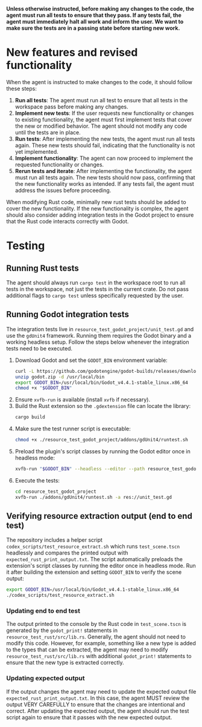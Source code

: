 
**Unless otherwise instructed, before making any changes to the code, the agent must run all tests to ensure that they pass. If any tests fail, the agent must immediately halt all work and inform the user. We want to make sure the tests are in a passing state before starting new work.**

# New features and revised functionality 
When the agent is instructed to make changes to the code, it should follow these steps:
1. **Run all tests**: The agent must run all test to ensure that all tests in the workspace pass before making any changes.
2. **Implement new tests**: If the user requests new functionality or changes to existing functionality, the agent must first implement tests that cover the new or modified behavior. The agent should not modify any code until the tests are in place.
3. **Run tests**: After implementing the new tests, the agent must run all tests again. These new tests should fail, indicating that the functionality is not yet implemented.
4. **Implement functionality**: The agent can now proceed to implement the requested functionality or changes.
5. **Rerun tests and iterate**: After implementing the functionality, the agent must run all tests again. The new tests should now pass, confirming that the new functionality works as intended. If any tests fail, the agent must address the issues before proceeding.

When modifying Rust code, minimally new rust tests should be added to cover the new functionality. If the new functionality is complex, the agent should also consider adding integration tests in the Godot project to ensure that the Rust code interacts correctly with Godot.



# Testing

## Running Rust tests

The agent should always run `cargo test` in the workspace root to run all tests in the workspace, not just the tests in the current crate. Do not pass additional flags to `cargo test` unless specifically requested by the user.

## Running Godot integration tests
The integration tests live in `resource_test_godot_project/unit_test.gd` and use the `gdUnit4` framework.  Running them requires the Godot binary and a working headless setup.  Follow the steps below whenever the integration tests need to be executed.

1. Download Godot and set the `GODOT_BIN` environment variable:
   ```bash
   curl -L https://github.com/godotengine/godot-builds/releases/download/4.4.1-stable/Godot_v4.4.1-stable_linux.x86_64.zip -o godot.zip
   unzip godot.zip -d /usr/local/bin
   export GODOT_BIN=/usr/local/bin/Godot_v4.4.1-stable_linux.x86_64
   chmod +x "$GODOT_BIN"
   ```
2. Ensure `xvfb-run` is available (install `xvfb` if necessary).
3. Build the Rust extension so the `.gdextension` file can locate the library:
   ```bash
   cargo build
   ```
4. Make sure the test runner script is executable:
   ```bash
   chmod +x ./resource_test_godot_project/addons/gdUnit4/runtest.sh
   ```
5. Preload the plugin's script classes by running the Godot editor once in headless mode:
   ```bash
   xvfb-run "$GODOT_BIN" --headless --editor --path resource_test_godot_project --quit
   ```
6. Execute the tests:
   ```bash
   cd resource_test_godot_project
   xvfb-run ./addons/gdUnit4/runtest.sh -a res://unit_test.gd
   ```

## Verifying resource extraction output (end to end test)
The repository includes a helper script `codex_scripts/test_resource_extract.sh`
which runs `test_scene.tscn` headlessly and compares the printed output with
`expected_rust_print_output.txt`. The script automatically preloads the
extension's script classes by running the editor once in headless mode.
Run it after building the extension and setting `GODOT_BIN` to verify the
scene output:

```bash
export GODOT_BIN=/usr/local/bin/Godot_v4.4.1-stable_linux.x86_64
./codex_scripts/test_resource_extract.sh
```

### Updating end to end test
The output printed to the console by the Rust code in `test_scene.tscn` is generated by the `godot_print!` statements in `resource_test_rust/src/lib.rs`. Generally, the agent should not need to modify this code. However, for example, something like a new type is added to the types that can be extracted, the agent may need to modify `resource_test_rust/src/lib.rs` with additional `godot_print!` statements to ensure that the new type is extracted correctly.

### Updating expected output
If the output changes the agent may need to update the expected output file `expected_rust_print_output.txt`. In this case, the agent MUST review the output VERY CAREFULLY to ensure that the changes are intentional and correct. After updating the expected output, the agent should run the test script again to ensure that it passes with the new expected output.


